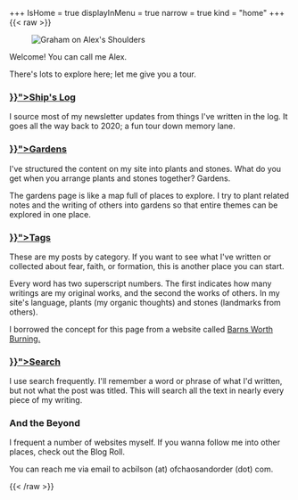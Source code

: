 +++
IsHome = true
displayInMenu = true
narrow = true
kind = "home"
+++
{{< raw >}}
<figure class="portrait">
 <img src="https://30odha.by.files.1drv.com/y4mKYu6Uh5IYc_-I2yvtnVVEfXY4lJGm960ILB0GLEYamEMHduu_C4BgCJeP3yBc6OjrU8-Stml9OB7kLSdBTpcmuVtmGL-7TdUOSgSCjvAHb6Fs0eMpSYjoHBvK_YT7qTQjwFiWimA_8hb-Is5zNRnfelGBXsya1K-OLg_rkzOw3L2eLQ9ff92PMD0D-aq8dAQjCreVni7aX3vUFO1-Y5R8Q?width=495&height=660&cropmode=none" alt="Graham on Alex's Shoulders">
</figure>

<p>Welcome! You can call me Alex.</p>

<p>There's lots to explore here; let me give you a tour.</p>

<h3><a href="{{< ref "/logs" >}}">Ship's Log</a></h3>

<p>I source most of my newsletter updates from things I've written in the log. It goes all the way back to 2020; a fun tour down memory lane.</p>

<h3><a href="{{< ref "/gardens" >}}">Gardens</a></h3>

<p>I've structured the content on my site into plants and stones. What do you get when you arrange plants and stones together? Gardens.</p>

<p>The gardens page is like a map full of places to explore. I try to plant related notes and the writing of others into gardens so that entire themes can be explored in one place.</p>

<h3><a href="{{< ref "/tags" >}}">Tags</a></h3>

<p>These are my posts by category. If you want to see what I've written or collected about fear, faith, or formation, this is another place you can start.</p>

<p>Every word has two superscript numbers. The first indicates how many writings are my original works, and the second the works of others. In my site's language, plants (my organic thoughts) and stones (landmarks from others).</p>

<p>I borrowed the concept for this page from a website called <a href="https://barnsworthburning.net">Barns Worth Burning.</a></p>

<h3><a href="{{< ref "/search" >}}">Search</a></h3>

<p>I use search frequently. I'll remember a word or phrase of what I'd written, but not what the post was titled. This will search all the text in nearly every piece of my writing.</p>

<h3>And the Beyond</h3>

<p>I frequent a number of websites myself. If you wanna follow me into other places, check out the Blog Roll.</p>

<p>You can reach me via email to acbilson (at) ofchaosandorder (dot) com.</p>
{{< /raw >}}
